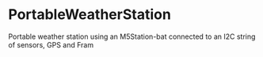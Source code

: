 # PortableWeatherStation

Portable weather station using an M5Station-bat connected to an I2C string of sensors, GPS and Fram

